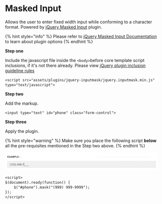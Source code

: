 # Masked Input

Allows the user to enter fixed width input while conforming to a character format. Powered by [jQuery Masked Input](http://digitalbush.com/projects/masked-input-plugin/) plugin.

{% hint style="info" %}
Please refer to [jQuery Masked Input Documentation](http://digitalbush.com/projects/masked-input-plugin/) to learn about plugin options
{% endhint %}

**Step one**

Include the javascript file inside the `<body>`before core template script inclusions, if it's not there already. Please view [jQuery plugin inclusion guideline rules](http://pages.revox.io/dashboard/3.0.0/docs/partials/js_rules.html)

```markup
<script src="assets/plugins/jquery-inputmask/jquery.inputmask.min.js" type="text/javascript">
```

**Step two**

Add the markup.

```markup
<input type="text" id="phone" class="form-control">
```

**Step three**

Apply the plugin.

{% hint style="warning" %}
Make sure you place the following script **below** all the pre-requisites mentioned in the Step two above.
{% endhint %}

![](../.gitbook/assets/masked.png)

```markup
<script>
$(document).ready(function() {
    $("#phone").mask("(999) 999-9999");
});
</script>
```

